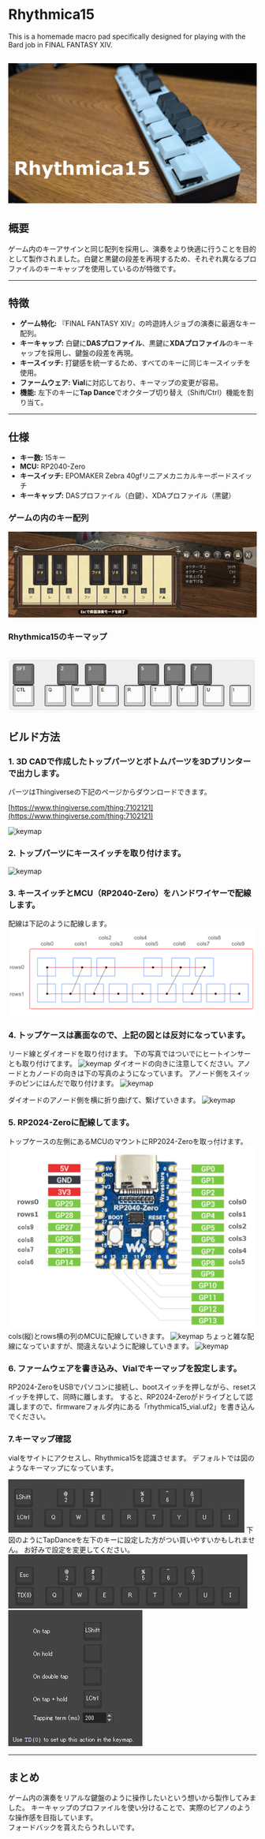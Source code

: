 # Rhythmica15
This is a homemade macro pad specifically designed for playing with the Bard job in FINAL FANTASY XIV.

![Rhythmica15](./image/rythumica15.png)
---

## 概要

ゲーム内のキーアサインと同じ配列を採用し、演奏をより快適に行うことを目的として製作されました。白鍵と黒鍵の段差を再現するため、それぞれ異なるプロファイルのキーキャップを使用しているのが特徴です。

---

## 特徴

* **ゲーム特化:** 『FINAL FANTASY XIV』の吟遊詩人ジョブの演奏に最適なキー配列。
* **キーキャップ:** 白鍵に**DASプロファイル**、黒鍵に**XDAプロファイル**のキーキャップを採用し、鍵盤の段差を再現。
* **キースイッチ:** 打鍵感を統一するため、すべてのキーに同じキースイッチを使用。
* **ファームウェア:** **Vial**に対応しており、キーマップの変更が容易。
* **機能:** 左下のキーに**Tap Dance**でオクターブ切り替え（Shift/Ctrl）機能を割り当て。

---

## 仕様

* **キー数:** 15キー
* **MCU:** RP2040-Zero
* **キースイッチ:** EPOMAKER Zebra 40gfリニアメカニカルキーボードスイッチ
* **キーキャップ:** DASプロファイル（白鍵）、XDAプロファイル（黒鍵）

### ゲームの内のキー配列
![keymap](./image/keyboardpict.png)

### Rhythmica15のキーマップ
![keymap](./image/keymap.png)
---

## ビルド方法

### 1.  3D CADで作成したトップパーツとボトムパーツを3Dプリンターで出力します。
パーツはThingiverseの下記のページからダウンロードできます。

[https://www.thingiverse.com/thing:7102121](https://www.thingiverse.com/thing:7102121)

![keymap](./image/pict01.png)

### 2.  トップパーツにキースイッチを取り付けます。
![keymap](./image/pict08.png)

### 3.  キースイッチとMCU（RP2040-Zero）をハンドワイヤーで配線します。
配線は下記のように配線します。
![keymap](./image/wire.png)

### 4.  トップケースは裏面なので、上記の図とは反対になっています。
リード線とダイオードを取り付けます。
下の写真ではついでにヒートインサーとも取り付けてます。
![keymap](./image/pict09.png)
ダイオードの向きに注意してください。アノードとカノードの向きは下の写真のようになっています。
アノード側をスイッチのピンにはんだで取り付けます。
![keymap](./image/pict10.png)

ダイオードのアノード側を横に折り曲げて、繋げていきます。
![keymap](./image/pict11.png)

### 5.  RP2024-Zeroに配線してます。
トップケースの左側にあるMCUのマウントにRP2024-Zeroを取っ付けます。
![keymap](./image/mcu.png)
cols(縦)とrows横の列のMCUに配線していきます。
![keymap](./image/pict12.png)
ちょっと雑な配線になっていますが、間違えないように配線していきます。
![keymap](./image/pict02.png)

### 6.  ファームウェアを書き込み、Vialでキーマップを設定します。
RP2024-ZeroをUSBでパソコンに接続し、bootスイッチを押しながら、resetスイッチを押して、同時に離します。
すると、RP2024-Zeroがドライブとして認識しますので、firmwareフォルダ内にある「rhythmica15_vial.uf2」を書き込んでください。

### 7.キーマップ確認
vialをサイトにアクセスし、Rhythmica15を認識させます。
デフォルトでは図のようなキーマップになっています。

![vialkeymap](./image/vial.png)
下図のようにTapDanceを左下のキーに設定した方がつい買いやすいかもしれません。
お好みで設定を変更してください。
![tapdance1](./image/tapdance.png)
![tapdance2](./image/tapdance2.png)

---

## まとめ

ゲーム内の演奏をリアルな鍵盤のように操作したいという想いから製作してみました。
キーキャップのプロファイルを使い分けることで、実際のピアノのような操作感を目指しています。<br>
フォードバックを貰えたらうれしいです。